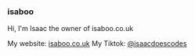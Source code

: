 ### isaboo

Hi,
I'm Isaac the owner of isaboo.co.uk

My website: [isaboo.co.uk](//www.isaboo.co.uk)
My Tiktok: [@isaacdoescodes](//tiktok.com/@isaacdoescodes)
